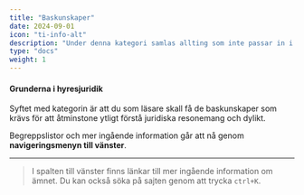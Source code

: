 ```yaml
---
title: "Baskunskaper"
date: 2024-09-01
icon: "ti-info-alt"
description: "Under denna kategori samlas allting som inte passar in i de andra kategorierna men ändå krävs för att förstå dem."
type: "docs"
weight: 1
---
```

#### **Grunderna i hyresjuridik**

Syftet med kategorin är att du som läsare skall få de baskunskaper som krävs för att åtminstone ytligt förstå juridiska resonemang och dylikt.

Begreppslistor och mer ingående information går att nå genom **navigeringsmenyn till vänster**.

---

>I spalten till vänster finns länkar till mer ingående information om ämnet. Du kan också söka på sajten genom att trycka `ctrl+K`.
